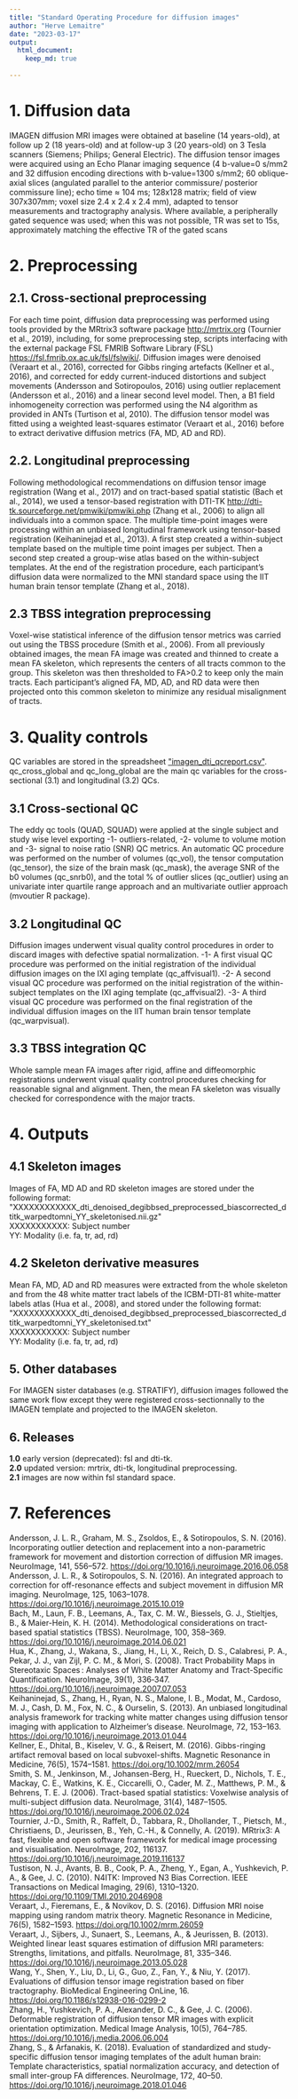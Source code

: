 ```yaml
---
title: "Standard Operating Procedure for diffusion images"
author: "Herve Lemaitre"
date: "2023-03-17"
output:
  html_document:
    keep_md: true
  
---
```


# 1. Diffusion data

IMAGEN diffusion MRI images were obtained at baseline (14 years-old), at follow up 2 (18 years-old) and at follow-up 3 (20 years-old) on 3 Tesla scanners (Siemens; Philips; General Electric). The diffusion tensor images were acquired using an Echo Planar imaging sequence (4 b-value=0 s/mm2 and 32 diffusion encoding directions with b-value=1300 s/mm2; 60 oblique-axial slices (angulated parallel to the anterior commissure/ posterior commissure line); echo time ≈ 104 ms; 128x128 matrix; field of view 307x307mm; voxel size 2.4 x 2.4 x 2.4 mm), adapted to tensor measurements and tractography analysis. Where available, a peripherally gated sequence was used; when this was not possible, TR was set to 15s, approximately matching the effective TR of the gated scans 

# 2. Preprocessing

## 2.1. Cross-sectional preprocessing

For each time point, diffusion  data  preprocessing  was  performed using tools provided by the MRtrix3 software package http://mrtrix.org (Tournier et al., 2019), including, for some preprocessing step, scripts interfacing with the external package FSL FMRIB Software Library (FSL) https://fsl.fmrib.ox.ac.uk/fsl/fslwiki/. Diffusion images were denoised (Veraart et al., 2016), corrected for Gibbs ringing artefacts (Kellner et al., 2016), and corrected for eddy current-induced distortions and subject movements (Andersson and Sotiropoulos, 2016) using outlier replacement (Andersson et al., 2016) and a linear second level model. Then, a B1 field inhomogeneity correction was performed using the N4 algorithm as provided in ANTs (Turtison et al, 2010). The diffusion tensor model was fitted using a weighted least-squares estimator (Veraart et al., 2016) before to extract derivative diffusion metrics (FA, MD, AD and RD).

## 2.2. Longitudinal preprocessing

Following methodological recommendations on diffusion tensor image registration (Wang et al., 2017) and on tract-based spatial statistic (Bach et al., 2014), we used a tensor-based registration with DTI-TK http://dti-tk.sourceforge.net/pmwiki/pmwiki.php (Zhang et al., 2006) to align all individuals into a common space. 
The multiple time-point images were processing within an unbiased longitudinal framework using tensor-based registration (Keihaninejad et al., 2013). A first step created a within-subject template based on the multiple time point images per subject. Then a second step created a group-wise atlas based on the within-subject templates. At the end of the registration procedure, each participant’s diffusion data were normalized to the MNI standard space using the IIT human brain tensor template (Zhang et al., 2018). 

## 2.3 TBSS integration preprocessing

Voxel-wise statistical inference of the diffusion tensor metrics was carried out using the TBSS procedure (Smith et al., 2006). From all previously obtained images, the mean FA image was created and thinned to create a mean FA skeleton, which represents the centers of all tracts common to the group. This skeleton was then thresholded to FA>0.2 to keep only the main tracts. Each participant’s aligned FA, MD, AD, and RD data were then projected onto this common skeleton to minimize any residual misalignment of tracts.

# 3. Quality controls

QC variables are stored in the spreadsheet ["imagen_dti_qcreport.csv"](https://github.com/imagen2/imagen_processing/blob/master/tbss_dti/imagen_dti_qcreport.csv). qc_cross_global and qc_long_global are the main qc variables for the cross-sectional (3.1) and longitudinal (3.2) QCs.

## 3.1  Cross-sectional QC

The eddy qc tools (QUAD, SQUAD) were applied at the single subject and study wise level exporting -1- outliers-related, -2- volume to volume motion and -3- signal to noise ratio (SNR) QC metrics. An automatic QC procedure was performed on the number of volumes (qc_vol), the tensor computation (qc_tensor), the size of the brain mask (qc_mask), the average SNR of the b0 volumes (qc_snrb0), and the total % of outlier slices (qc_outlier) using an univariate inter quartile range approach and an multivariate outlier approach (mvoutier R package).

## 3.2  Longitudinal QC

Diffusion images underwent visual quality control procedures in order to discard images with defective spatial normalization. -1- A first visual QC procedure was performed on the initial registration of the individual diffusion images on the IXI aging template (qc_affvisual1). -2- A second visual QC procedure was performed on the initial registration of the within-subject templates on the IXI aging template (qc_affvisual2). -3- A third visual QC procedure was performed on the final registration of the individual diffusion images on the IIT human brain tensor template (qc_warpvisual).

## 3.3 TBSS integration QC

Whole sample mean FA images after rigid, affine and diffeomorphic registrations underwent visual quality control procedures checking for reasonable signal and alignment. Then, the mean FA skeleton was visually checked for correspondence with the major tracts.    

# 4. Outputs

## 4.1 Skeleton images

Images of FA, MD AD and RD skeleton images are stored under the following format:  
"XXXXXXXXXXXX_dti_denoised_degibbsed_preprocessed_biascorrected_dtitk_warpedtomni_YY_skeletonised.nii.gz"  
XXXXXXXXXXX: Subject number  
YY: Modality (i.e. fa, tr, ad, rd)  

## 4.2 Skeleton derivative measures

Mean FA, MD, AD and RD measures were extracted from the whole skeleton and from the 48 white matter tract labels of the ICBM-DTI-81 white-matter labels atlas (Hua et al., 2008), and stored under the following format:  
"XXXXXXXXXXXX_dti_denoised_degibbsed_preprocessed_biascorrected_dtitk_warpedtomni_YY_skeletonised.txt"  
XXXXXXXXXXX: Subject number  
YY: Modality (i.e. fa, tr, ad, rd)  

## 5. Other databases

For IMAGEN sister databases (e.g. STRATIFY), diffusion images followed the same work flow except they were registered cross-sectionnally to the IMAGEN template and projected to the IMAGEN skeleton.  

## 6. Releases

**1.0** early version (deprecated): fsl and dti-tk.  
**2.0** updated version: mrtrix, dti-tk, longitudinal preprocessing.  
**2.1** images are now within fsl standard space.  

# 7. References

Andersson, J. L. R., Graham, M. S., Zsoldos, E., & Sotiropoulos, S. N. (2016). Incorporating outlier detection and replacement into a non-parametric framework for movement and distortion correction of diffusion MR images. NeuroImage, 141, 556–572. https://doi.org/10.1016/j.neuroimage.2016.06.058  
Andersson, J. L. R., & Sotiropoulos, S. N. (2016). An integrated approach to correction for off-resonance effects and subject movement in diffusion MR imaging. NeuroImage, 125, 1063–1078. https://doi.org/10.1016/j.neuroimage.2015.10.019  
Bach, M., Laun, F. B., Leemans, A., Tax, C. M. W., Biessels, G. J., Stieltjes, B., & Maier-Hein, K. H. (2014). Methodological considerations on tract-based spatial statistics (TBSS). NeuroImage, 100, 358–369. https://doi.org/10.1016/j.neuroimage.2014.06.021  
Hua, K., Zhang, J., Wakana, S., Jiang, H., Li, X., Reich, D. S., Calabresi, P. A., Pekar, J. J., van Zijl, P. C. M., & Mori, S. (2008). Tract Probability Maps in Stereotaxic Spaces : Analyses of White Matter Anatomy and Tract-Specific Quantification. NeuroImage, 39(1), 336‑347. https://doi.org/10.1016/j.neuroimage.2007.07.053  
Keihaninejad, S., Zhang, H., Ryan, N. S., Malone, I. B., Modat, M., Cardoso, M. J., Cash, D. M., Fox, N. C., & Ourselin, S. (2013). An unbiased longitudinal analysis framework for tracking white matter changes using diffusion tensor imaging with application to Alzheimer’s disease. NeuroImage, 72, 153–163. https://doi.org/10.1016/j.neuroimage.2013.01.044  
Kellner, E., Dhital, B., Kiselev, V. G., & Reisert, M. (2016). Gibbs-ringing artifact removal based on local subvoxel-shifts. Magnetic Resonance in Medicine, 76(5), 1574–1581. https://doi.org/10.1002/mrm.26054  
Smith, S. M., Jenkinson, M., Johansen-Berg, H., Rueckert, D., Nichols, T. E., Mackay, C. E., Watkins, K. E., Ciccarelli, O., Cader, M. Z., Matthews, P. M., & Behrens, T. E. J. (2006). Tract-based spatial statistics: Voxelwise analysis of multi-subject diffusion data. NeuroImage, 31(4), 1487–1505. https://doi.org/10.1016/j.neuroimage.2006.02.024  
Tournier, J.-D., Smith, R., Raffelt, D., Tabbara, R., Dhollander, T., Pietsch, M., Christiaens, D., Jeurissen, B., Yeh, C.-H., & Connelly, A. (2019). MRtrix3: A fast, flexible and open software framework for medical image processing and visualisation. NeuroImage, 202, 116137. https://doi.org/10.1016/j.neuroimage.2019.116137  
Tustison, N. J., Avants, B. B., Cook, P. A., Zheng, Y., Egan, A., Yushkevich, P. A., & Gee, J. C. (2010). N4ITK: Improved N3 Bias Correction. IEEE Transactions on Medical Imaging, 29(6), 1310–1320. https://doi.org/10.1109/TMI.2010.2046908  
Veraart, J., Fieremans, E., & Novikov, D. S. (2016). Diffusion MRI noise mapping using random matrix theory. Magnetic Resonance in Medicine, 76(5), 1582–1593. https://doi.org/10.1002/mrm.26059  
Veraart, J., Sijbers, J., Sunaert, S., Leemans, A., & Jeurissen, B. (2013). Weighted linear least squares estimation of diffusion MRI parameters: Strengths, limitations, and pitfalls. NeuroImage, 81, 335–346. https://doi.org/10.1016/j.neuroimage.2013.05.028  
Wang, Y., Shen, Y., Liu, D., Li, G., Guo, Z., Fan, Y., & Niu, Y. (2017). Evaluations of diffusion tensor image registration based on fiber tractography. BioMedical Engineering OnLine, 16. https://doi.org/10.1186/s12938-016-0299-2  
Zhang, H., Yushkevich, P. A., Alexander, D. C., & Gee, J. C. (2006). Deformable registration of diffusion tensor MR images with explicit orientation optimization. Medical Image Analysis, 10(5), 764–785. https://doi.org/10.1016/j.media.2006.06.004  
Zhang, S., & Arfanakis, K. (2018). Evaluation of standardized and study-specific diffusion tensor imaging templates of the adult human brain: Template characteristics, spatial normalization accuracy, and detection of small inter-group FA differences. NeuroImage, 172, 40–50. https://doi.org/10.1016/j.neuroimage.2018.01.046  
